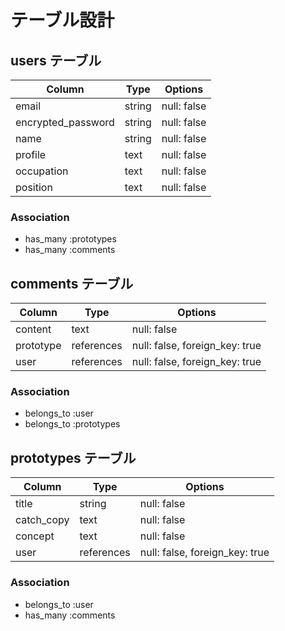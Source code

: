 # テーブル設計
## users テーブル
| Column             | Type   | Options     |
| ------------------ | ------ | ----------- |
| email              | string | null: false |
| encrypted_password | string | null: false |
| name               | string | null: false |
| profile            | text   | null: false |
| occupation         | text   | null: false |
| position           | text   | null: false |
### Association
- has_many :prototypes
- has_many :comments
## comments テーブル
| Column      | Type       | Options     |
| ------      | ------     | ----------- |
| content     | text       | null: false |
| prototype   | references | null: false, foreign_key: true |
| user        | references | null: false, foreign_key: true |
### Association
- belongs_to :user
- belongs_to :prototypes
## prototypes テーブル
| Column     | Type       | Options                        |
| ------     | ---------- | ------------------------------ |
| title      | string     | null: false |
| catch_copy | text       | null: false |
| concept    | text       | null: false |
| user       | references | null: false, foreign_key: true |
### Association
- belongs_to :user
- has_many :comments
